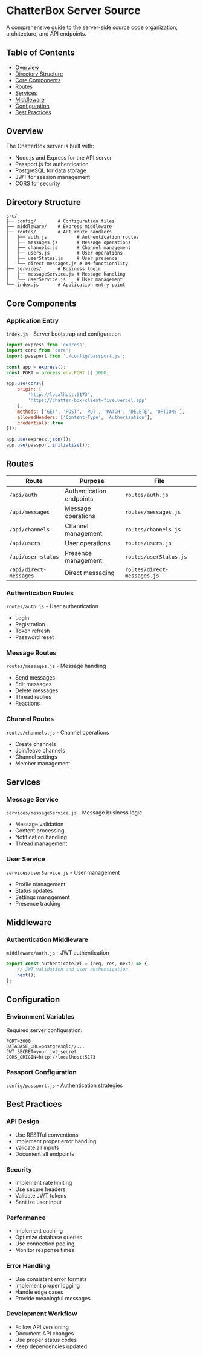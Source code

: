 # ChatterBox Server Source

A comprehensive guide to the server-side source code organization, architecture, and API endpoints.

## Table of Contents

- [Overview](#overview)
- [Directory Structure](#directory-structure)
- [Core Components](#core-components)
- [Routes](#routes)
- [Services](#services)
- [Middleware](#middleware)
- [Configuration](#configuration)
- [Best Practices](#best-practices)

## Overview

The ChatterBox server is built with:
- Node.js and Express for the API server
- Passport.js for authentication
- PostgreSQL for data storage
- JWT for session management
- CORS for security

## Directory Structure

```plaintext
src/
├── config/        # Configuration files
├── middleware/    # Express middleware
├── routes/        # API route handlers
│   ├── auth.js           # Authentication routes
│   ├── messages.js       # Message operations
│   ├── channels.js       # Channel management
│   ├── users.js          # User operations
│   ├── userStatus.js     # User presence
│   └── direct-messages.js # DM functionality
├── services/      # Business logic
│   ├── messageService.js # Message handling
│   └── userService.js    # User management
└── index.js       # Application entry point
```

## Core Components

### Application Entry
`index.js` - Server bootstrap and configuration

```javascript
import express from 'express';
import cors from 'cors';
import passport from './config/passport.js';

const app = express();
const PORT = process.env.PORT || 3000;

app.use(cors({
    origin: [
        'http://localhost:5173',
        'https://chatter-box-client-five.vercel.app'
    ],
    methods: ['GET', 'POST', 'PUT', 'PATCH', 'DELETE', 'OPTIONS'],
    allowedHeaders: ['Content-Type', 'Authorization'],
    credentials: true
}));

app.use(express.json());
app.use(passport.initialize());
```

## Routes

| Route | Purpose | File |
|-------|---------|------|
| `/api/auth` | Authentication endpoints | `routes/auth.js` |
| `/api/messages` | Message operations | `routes/messages.js` |
| `/api/channels` | Channel management | `routes/channels.js` |
| `/api/users` | User operations | `routes/users.js` |
| `/api/user-status` | Presence management | `routes/userStatus.js` |
| `/api/direct-messages` | Direct messaging | `routes/direct-messages.js` |

### Authentication Routes
`routes/auth.js` - User authentication
- Login
- Registration
- Token refresh
- Password reset

### Message Routes
`routes/messages.js` - Message handling
- Send messages
- Edit messages
- Delete messages
- Thread replies
- Reactions

### Channel Routes
`routes/channels.js` - Channel operations
- Create channels
- Join/leave channels
- Channel settings
- Member management

## Services

### Message Service
`services/messageService.js` - Message business logic
- Message validation
- Content processing
- Notification handling
- Thread management

### User Service
`services/userService.js` - User management
- Profile management
- Status updates
- Settings management
- Presence tracking

## Middleware

### Authentication Middleware
`middleware/auth.js` - JWT authentication

```javascript
export const authenticateJWT = (req, res, next) => {
    // JWT validation and user authentication
    next();
};
```

## Configuration

### Environment Variables
Required server configuration:

```plaintext
PORT=3000
DATABASE_URL=postgresql://...
JWT_SECRET=your_jwt_secret
CORS_ORIGIN=http://localhost:5173
```

### Passport Configuration
`config/passport.js` - Authentication strategies

## Best Practices

### API Design
- Use RESTful conventions
- Implement proper error handling
- Validate all inputs
- Document all endpoints

### Security
- Implement rate limiting
- Use secure headers
- Validate JWT tokens
- Sanitize user input

### Performance
- Implement caching
- Optimize database queries
- Use connection pooling
- Monitor response times

### Error Handling
- Use consistent error formats
- Implement proper logging
- Handle edge cases
- Provide meaningful messages

### Development Workflow
- Follow API versioning
- Document API changes
- Use proper status codes
- Keep dependencies updated 